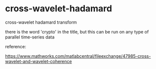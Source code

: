 # cross-wavelet-hadamard
cross-wavelet hadamard transform

there is the word 'crypto' in the title, but this can be run on any type of parallel time-series data

reference:

https://www.mathworks.com/matlabcentral/fileexchange/47985-cross-wavelet-and-wavelet-coherence
